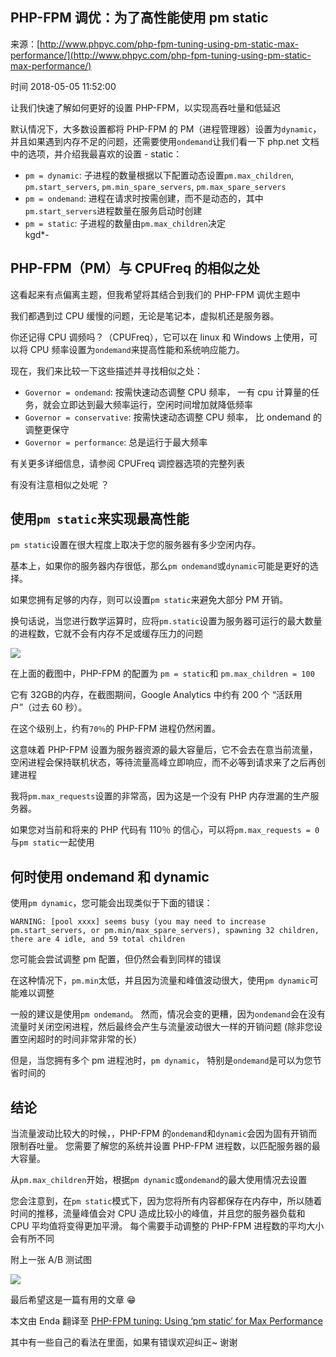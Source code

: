 ## PHP-FPM 调优：为了高性能使用 pm static

来源：[http://www.phpyc.com/php-fpm-tuning-using-pm-static-max-performance/](http://www.phpyc.com/php-fpm-tuning-using-pm-static-max-performance/)

时间 2018-05-05 11:52:00

 
让我们快速了解如何更好的设置 PHP-FPM，以实现高吞吐量和低延迟
 
默认情况下，大多数设置都将 PHP-FPM 的 PM（进程管理器）设置为`dynamic`，并且如果遇到内存不足的问题，还需要使用`ondemand`让我们看一下 php.net 文档中的选项，并介绍我最喜欢的设置 - static：
 
 
* `pm = dynamic`: 子进程的数量根据以下配置动态设置`pm.max_children`, `pm.start_servers`, `pm.min_spare_servers`, `pm.max_spare_servers` 
* `pm = ondemand`: 进程在请求时按需创建，而不是动态的，其中`pm.start_servers`进程数量在服务启动时创建  
* `pm = static`: 子进程的数量由`pm.max_children`决定  
 kgd*-
 
## PHP-FPM（PM）与 CPUFreq 的相似之处
 
这看起来有点偏离主题，但我希望将其结合到我们的 PHP-FPM 调优主题中
 
我们都遇到过 CPU 缓慢的问题，无论是笔记本，虚拟机还是服务器。
 
你还记得 CPU 调频吗？（CPUFreq），它可以在 linux 和 Windows 上使用，可以将 CPU 频率设置为`ondemand`来提高性能和系统响应能力。
 
现在，我们来比较一下这些描述并寻找相似之处：
 
 
* `Governor = ondemand`: 按需快速动态调整 CPU 频率， 一有 cpu 计算量的任务，就会立即达到最大频率运行，空闲时间增加就降低频率  
* `Governor = conservative`: 按需快速动态调整 CPU 频率， 比 ondemand 的调整更保守  
* `Governor = performance`: 总是运行于最大频率  
 
 
有关更多详细信息，请参阅 CPUFreq 调控器选项的完整列表
 
有没有注意相似之处呢 ？
 
## 使用`pm static`来实现最高性能 
 `pm static`设置在很大程度上取决于您的服务器有多少空闲内存。
 
基本上，如果你的服务器内存很低，那么`pm ondemand`或`dynamic`可能是更好的选择。
 
如果您拥有足够的内存，则可以设置`pm static`来避免大部分 PM 开销。
 
换句话说，当您进行数学运算时，应将`pm.static`设置为服务器可运行的最大数量的进程数，它就不会有内存不足或缓存压力的问题
 
![][0]
 
 
   在上面的截图中，PHP-FPM 的配置为 `pm = static`和 `pm.max_children = 100`
 
它有 32GB的内存，在截图期间，Google Analytics 中约有 200 个 “活跃用户”（过去 60 秒）。
 
在这个级别上，约有`70％`的 PHP-FPM 进程仍然闲置。
 
这意味着 PHP-FPM 设置为服务器资源的最大容量后，它不会去在意当前流量，空闲进程会保持联机状态，等待流量高峰立即响应，而不必等到请求来了之后再创建进程
 
 
 
我将`pm.max_requests`设置的非常高，因为这是一个没有 PHP 内存泄漏的生产服务器。
 
如果您对当前和将来的 PHP 代码有 110％ 的信心，可以将`pm.max_requests = 0`与`pm static`一起使用
 
## 何时使用 ondemand 和 dynamic
 
使用`pm dynamic`，您可能会出现类似于下面的错误：
 
``` 
WARNING: [pool xxxx] seems busy (you may need to increase pm.start_servers, or pm.min/max_spare_servers), spawning 32 children, there are 4 idle, and 59 total children
```
 
您可能会尝试调整 pm 配置，但仍然会看到同样的错误
 
在这种情况下，`pm.min`太低，并且因为流量和峰值波动很大，使用`pm dynamic`可能难以调整
 
一般的建议是使用`pm ondemand`。 然而，情况会变的更糟，因为`ondemand`会在没有流量时关闭空闲进程，然后最终会产生与流量波动很大一样的开销问题 (除非您设置空闲超时的时间非常非常的长）
 
但是，当您拥有多个 pm 进程池时，`pm dynamic`， 特别是`ondemand`是可以为您节省时间的
 
## 结论
 
当流量波动比较大的时候，，PHP-FPM 的`ondemand`和`dynamic`会因为固有开销而限制吞吐量。 您需要了解您的系统并设置 PHP-FPM 进程数，以匹配服务器的最大容量。
 
从`pm.max_children`开始，根据`pm dynamic`或`ondemand`的最大使用情况去设置
 
您会注意到，在`pm static`模式下，因为您将所有内容都保存在内存中，所以随着时间的推移，流量峰值会对 CPU 造成比较小的峰值，并且您的服务器负载和 CPU 平均值将变得更加平滑。 每个需要手动调整的 PHP-FPM 进程数的平均大小会有所不同
 
  
附上一张 A/B 测试图
 
  
![][1]
 
 
 
最后希望这是一篇有用的文章 :grin:
 
 
   本文由 Enda 翻译至 
  [ PHP-FPM tuning: Using ‘pm static’ for Max Performance ][2] 
 
 
其中有一些自己的看法在里面，如果有错误欢迎纠正~ 谢谢
 


[2]: https://www.sitepoint.com/php-fpm-tuning-using-pm-static-max-performance/
[0]: ./img/jmQvQjN.png 
[1]: ./img/JJ3ai2u.png 